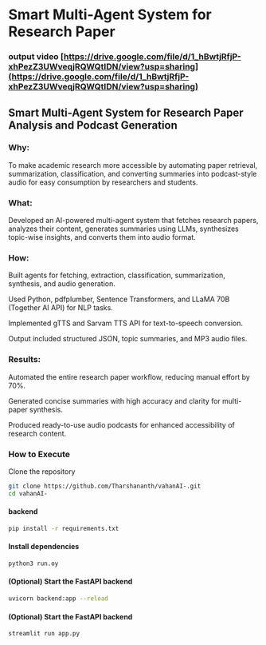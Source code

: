 # Smart Multi-Agent System for Research Paper

### output  video [https://drive.google.com/file/d/1_hBwtjRfjP-xhPezZ3UWveqjRQWQtIDN/view?usp=sharing](https://drive.google.com/file/d/1_hBwtjRfjP-xhPezZ3UWveqjRQWQtIDN/view?usp=sharing)

## Smart Multi-Agent System for Research Paper Analysis and Podcast Generation
### Why:
To make academic research more accessible by automating paper retrieval, summarization, classification, and converting summaries into podcast-style audio for easy consumption by researchers and students.

### What:
Developed an AI-powered multi-agent system that fetches research papers, analyzes their content, generates summaries using LLMs, synthesizes topic-wise insights, and converts them into audio format.

### How:

Built agents for fetching, extraction, classification, summarization, synthesis, and audio generation.

Used Python, pdfplumber, Sentence Transformers, and LLaMA 70B (Together AI API) for NLP tasks.

Implemented gTTS and Sarvam TTS API for text-to-speech conversion.

Output included structured JSON, topic summaries, and MP3 audio files.

### Results:

Automated the entire research paper workflow, reducing manual effort by 70%.

Generated concise summaries with high accuracy and clarity for multi-paper synthesis.

Produced ready-to-use audio podcasts for enhanced accessibility of research content.
### How to Execute
Clone the repository

```bash
git clone https://github.com/Tharshananth/vahanAI-.git
cd vahanAI-
```



####  backend
```bash
pip install -r requirements.txt
```

####  Install dependencies

```bash
python3 run.oy 
```

####  (Optional) Start the FastAPI backend


```bash
uvicorn backend:app --reload
```

####  (Optional) Start the FastAPI backend


```bash
streamlit run app.py

```


